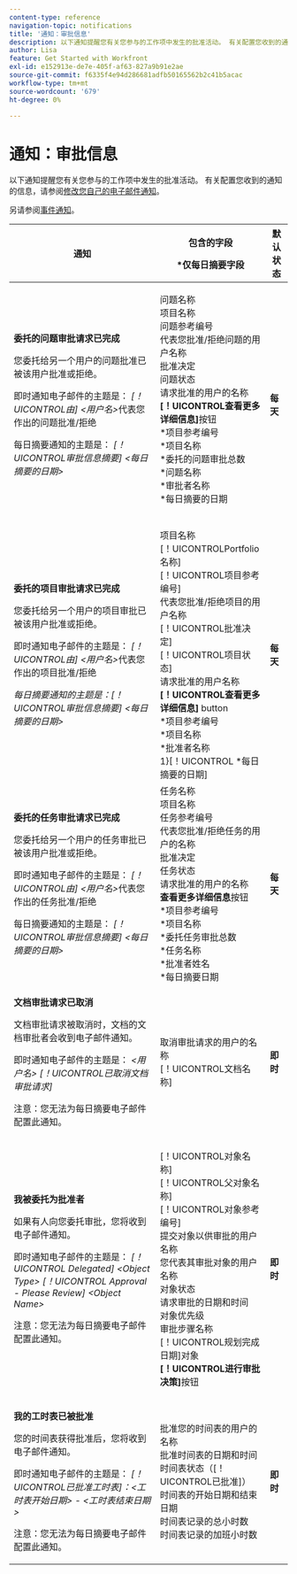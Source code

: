 ```yaml
---
content-type: reference
navigation-topic: notifications
title: '通知：审批信息'
description: 以下通知提醒您有关您参与的工作项中发生的批准活动。 有关配置您收到的通知的信息，请参阅修改您自己的电子邮件通知。
author: Lisa
feature: Get Started with Workfront
exl-id: e152913e-de7e-405f-af63-827a9b91e2ae
source-git-commit: f6335f4e94d286681adfb50165562b2c41b5acac
workflow-type: tm+mt
source-wordcount: '679'
ht-degree: 0%

---
```


# 通知：审批信息

以下通知提醒您有关您参与的工作项中发生的批准活动。 有关配置您收到的通知的信息，请参阅[修改您自己的电子邮件通知](../../workfront-basics/using-notifications/activate-or-deactivate-your-own-event-notifications.md)。

另请参阅[事件通知](../../workfront-basics/using-notifications/event-notifications.md)。

<table style="table-layout:auto"> 
 <col> 
 <col> 
 <col> 
 <thead> 
  <tr> 
   <th>通知</th> 
   <th> <p>包含的字段 </p> <p> *仅每日摘要字段</p> </th> 
   <th>默认状态</th> 
  </tr> 
 </thead> 
 <tbody> 
  <tr> 
   <td> <p><strong>委托的问题审批请求已完成</strong> </p> <p>您委托给另一个用户的问题批准已被该用户批准或拒绝。</p> <p>即时通知电子邮件的主题是： <em>[！UICONTROL由] &lt;用户名&gt;</em>代表您作出的问题批准/拒绝</p> <p>每日摘要通知的主题是：<em> [！UICONTROL审批信息摘要] &lt;每日摘要的日期&gt;</em></p> </td> 
   <td> <p>问题名称<br>项目名称<br>问题参考编号<br>代表您批准/拒绝问题的用户名称<br>批准决定<br>问题状态<br>请求批准的用户的名称<br><strong>[！UICONTROL查看更多详细信息]</strong>按钮<br>*项目参考编号<br>*项目名称<br>*委托的问题审批总数<br>*问题名称<br>*审批者名称<br>*每日摘要的日期<br><br></p> </td> 
   <td><strong>每天</strong> </td> 
  </tr> 
  <tr> 
   <td> <p><strong>委托的项目审批请求已完成</strong> </p> <p>您委托给另一个用户的项目审批已被该用户批准或拒绝。</p> <p>即时通知电子邮件的主题是： <em>[！UICONTROL由] &lt;用户名&gt;</em>代表您作出的项目批准/拒绝</p> <p><em>每日摘要通知的主题是：[！UICONTROL审批信息摘要] &lt;每日摘要的日期&gt;</em> </p> </td> 
   <td> 项目名称<br>[！UICONTROLPortfolio名称]<br>[！UICONTROL项目参考编号]<br>代表您批准/拒绝项目的用户名称<br>[！UICONTROL批准决定]<br>[！UICONTROL项目状态]<br>请求批准的用户名称<br><strong>[！UICONTROL查看更多详细信息]</strong> button<br>*项目参考编号<br>*项目名称<br>*批准者名称<br> 1}[！UICONTROL *每日摘要的日期]<br></td> 
   <td><strong>每天</strong> </td> 
  </tr> 
  <tr> 
   <td> <p><strong>委托的任务审批请求已完成</strong> </p> <p>您委托给另一个用户的任务审批已被该用户批准或拒绝。</p> <p>即时通知电子邮件的主题是： <em>[！UICONTROL由] &lt;用户名&gt;</em>代表您作出的任务批准/拒绝</p> <p>每日摘要通知的主题是：<em> [！UICONTROL审批信息摘要] &lt;每日摘要的日期&gt;</em></p> </td> 
   <td> 任务名称<br>项目名称<br>任务参考编号<br>代表您批准/拒绝任务的用户的名称<br>批准决定<br>任务状态<br>请求批准的用户的名称<br><strong>查看更多详细信息</strong>按钮<br>*项目参考编号<br>*项目名称<br>*委托任务审批总数<br>*任务名称<br>*批准者姓名<br>*每日摘要日期<br></td> 
   <td><strong>每天</strong> </td> 
  </tr> 
  <tr> 
   <td> <p><strong>文档审批请求已取消</strong> </p> <p>文档审批请求被取消时，文档的文档审批者会收到电子邮件通知。</p> <p>即时通知电子邮件的主题是： <em>&lt;用户名&gt; [！UICONTROL已取消文档审批请求]</em></p> <p> <p>注意：您无法为每日摘要电子邮件配置此通知。</p> </p> </td> 
   <td> 取消审批请求的用户的名称<br>[！UICONTROL文档名称] </td> 
   <td><strong>即时</strong> </td> 
  </tr> 
  <tr> 
   <td> <p><strong>我被委托为批准者</strong> </p> <p>如果有人向您委托审批，您将收到电子邮件通知。 </p> <p>即时通知电子邮件的主题是： <em>[！UICONTROL Delegated] &lt;Object Type&gt; [！UICONTROL Approval - Please Review] &lt;Object Name&gt;</em></p> <p> <p>注意：您无法为每日摘要电子邮件配置此通知。</p> </p> </td> 
   <td> <p>[！UICONTROL对象名称]<br>[！UICONTROL父对象名称]<br>[！UICONTROL对象参考编号]<br>提交对象以供审批的用户名称<br>您代表其审批对象的用户名称<br>对象状态<br>请求审批的日期和时间<br>对象优先级<br>审批步骤名称<br>[！UICONTROL规划完成日期]对象<br><strong>[！UICONTROL进行审批决策]</strong>按钮</p> </td> 
   <td><strong>即时</strong> </td> 
  </tr> 
  <tr> 
   <td> <p><strong>我的工时表已被批准</strong> </p> <p>您的时间表获得批准后，您将收到电子邮件通知。</p> <p>即时通知电子邮件的主题是： <em>[！UICONTROL已批准工时表]：&lt;工时表开始日期&gt; - &lt;工时表结束日期&gt;</em></p> <p> <p>注意：您无法为每日摘要电子邮件配置此通知。</p> </p> </td> 
   <td> 批准您的时间表的用户的名称<br>批准时间表的日期和时间<br>时间表状态（[！UICONTROL已批准]）<br>时间表的开始日期和结束日期<br>时间表记录的总小时数<br>时间表记录的加班小时数 </td> 
   <td><strong>即时</strong> </td> 
  </tr> 
 </tbody> 
</table>
